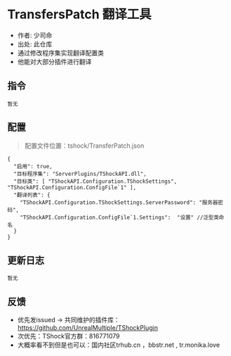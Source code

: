 # TransfersPatch 翻译工具

- 作者: 少司命
- 出处: 此仓库
- 通过修改程序集实现翻译配置类
- 他能对大部分插件进行翻译

## 指令

```
暂无
```

## 配置
> 配置文件位置：tshock/TransferPatch.json
```json5
{
  "启用": true,
  "目标程序集": "ServerPlugins/TShockAPI.dll",
  "目标类": [ "TShockAPI.Configuration.TShockSettings", "TShockAPI.Configuration.ConfigFile`1" ],
  "翻译列表": {
    "TShockAPI.Configuration.TShockSettings.ServerPassword": "服务器密码",
    "TShockAPI.Configuration.ConfigFile`1.Settings":  "设置" //泛型类命名
  }
}
```

## 更新日志

```
暂无
```

## 反馈
- 优先发issued -> 共同维护的插件库：https://github.com/UnrealMultiple/TShockPlugin
- 次优先：TShock官方群：816771079
- 大概率看不到但是也可以：国内社区trhub.cn ，bbstr.net , tr.monika.love
